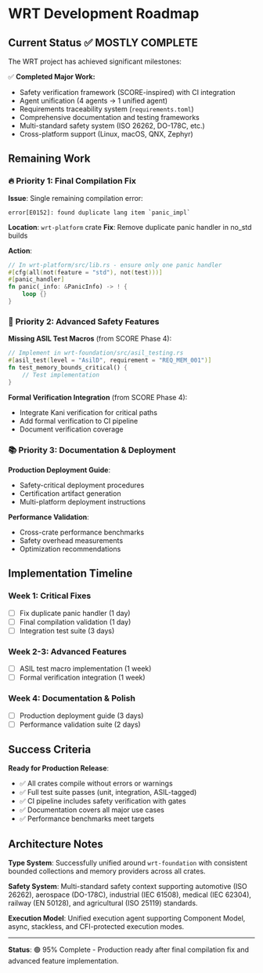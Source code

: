 # WRT Development Roadmap

## Current Status ✅ MOSTLY COMPLETE

The WRT project has achieved significant milestones:

✅ **Completed Major Work:**
- Safety verification framework (SCORE-inspired) with CI integration
- Agent unification (4 agents → 1 unified agent)
- Requirements traceability system (`requirements.toml`)
- Comprehensive documentation and testing frameworks
- Multi-standard safety system (ISO 26262, DO-178C, etc.)
- Cross-platform support (Linux, macOS, QNX, Zephyr)

## Remaining Work

### 🔥 **Priority 1: Final Compilation Fix**

**Issue**: Single remaining compilation error:
```
error[E0152]: found duplicate lang item `panic_impl`
```

**Location**: `wrt-platform` crate
**Fix**: Remove duplicate panic handler in no_std builds

**Action**: 
```rust
// In wrt-platform/src/lib.rs - ensure only one panic handler
#[cfg(all(not(feature = "std"), not(test)))]
#[panic_handler]
fn panic(_info: &PanicInfo) -> ! {
    loop {}
}
```

### 🎯 **Priority 2: Advanced Safety Features** 

**Missing ASIL Test Macros** (from SCORE Phase 4):
```rust
// Implement in wrt-foundation/src/asil_testing.rs
#[asil_test(level = "AsilD", requirement = "REQ_MEM_001")]
fn test_memory_bounds_critical() {
    // Test implementation
}
```

**Formal Verification Integration** (from SCORE Phase 4):
- Integrate Kani verification for critical paths
- Add formal verification to CI pipeline
- Document verification coverage

### 📚 **Priority 3: Documentation & Deployment**

**Production Deployment Guide**:
- Safety-critical deployment procedures
- Certification artifact generation
- Multi-platform deployment instructions

**Performance Validation**:
- Cross-crate performance benchmarks
- Safety overhead measurements
- Optimization recommendations

## Implementation Timeline

### **Week 1**: Critical Fixes
- [ ] Fix duplicate panic handler (1 day)
- [ ] Final compilation validation (1 day)
- [ ] Integration test suite (3 days)

### **Week 2-3**: Advanced Features  
- [ ] ASIL test macro implementation (1 week)
- [ ] Formal verification integration (1 week)

### **Week 4**: Documentation & Polish
- [ ] Production deployment guide (3 days)
- [ ] Performance validation suite (2 days)

## Success Criteria

**Ready for Production Release**:
- ✅ All crates compile without errors or warnings
- ✅ Full test suite passes (unit, integration, ASIL-tagged)
- ✅ CI pipeline includes safety verification with gates
- ✅ Documentation covers all major use cases
- ✅ Performance benchmarks meet targets

## Architecture Notes

**Type System**: Successfully unified around `wrt-foundation` with consistent bounded collections and memory providers across all crates.

**Safety System**: Multi-standard safety context supporting automotive (ISO 26262), aerospace (DO-178C), industrial (IEC 61508), medical (IEC 62304), railway (EN 50128), and agricultural (ISO 25119) standards.

**Execution Model**: Unified execution agent supporting Component Model, async, stackless, and CFI-protected execution modes.

---

**Status**: 🟢 95% Complete - Production ready after final compilation fix and advanced feature implementation.